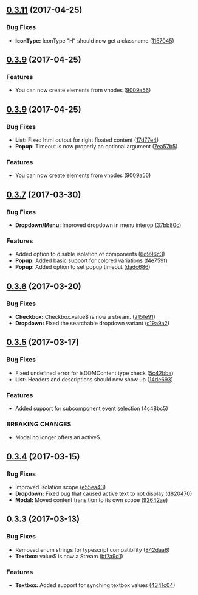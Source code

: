 <a name="0.3.11"></a>
## [0.3.11](https://www.github.com/Steelfish/cycle-semantic-ui/compare/v0.3.7...v0.3.11) (2017-04-25)

### Bug Fixes

* **IconType:** IconType "H" should now get a classname ([1157045](https://www.github.com/Steelfish/cycle-semantic-ui/commit/1157045))

<a name="0.3.9"></a>
## [0.3.9](https://www.github.com/Steelfish/cycle-semantic-ui/compare/v0.3.7...v0.3.9) (2017-04-25)

### Features

* You can now create elements from vnodes ([9009a56](https://www.github.com/Steelfish/cycle-semantic-ui/commit/9009a56))



<a name="0.3.9"></a>
## [0.3.9](https://www.github.com/Steelfish/cycle-semantic-ui/compare/v0.3.7...v0.3.9) (2017-04-25)


### Bug Fixes

* **List:** Fixed html output for right floated content ([17d77e4](https://www.github.com/Steelfish/cycle-semantic-ui/commit/17d77e4))
* **Popup:** Timeout is now properly an optional argument ([7ea57b5](https://www.github.com/Steelfish/cycle-semantic-ui/commit/7ea57b5))


### Features

* You can now create elements from vnodes ([9009a56](https://www.github.com/Steelfish/cycle-semantic-ui/commit/9009a56))



<a name="0.3.7"></a>
## [0.3.7](https://www.github.com/Steelfish/cycle-semantic-ui/compare/v0.3.6...v0.3.7) (2017-03-30)


### Bug Fixes

* **Dropdown/Menu:** Improved dropdown in menu interop ([37bb80c](https://www.github.com/Steelfish/cycle-semantic-ui/commit/37bb80c))


### Features

* Added option to disable isolation of components ([6d996c3](https://www.github.com/Steelfish/cycle-semantic-ui/commit/6d996c3))
* **Popup:** Added basic support for colored variations ([f4e759f](https://www.github.com/Steelfish/cycle-semantic-ui/commit/f4e759f))
* **Popup:** Added option to set popup timeout ([dadc686](https://www.github.com/Steelfish/cycle-semantic-ui/commit/dadc686))



<a name="0.3.6"></a>
## [0.3.6](https://www.github.com/Steelfish/cycle-semantic-ui/compare/v0.3.5...v0.3.6) (2017-03-20)


### Bug Fixes

* **Checkbox:** Checkbox.value$ is now a stream. ([215fe91](https://www.github.com/Steelfish/cycle-semantic-ui/commit/215fe91))
* **Dropdown:** Fixed the searchable dropdown variant ([c19a9a2](https://www.github.com/Steelfish/cycle-semantic-ui/commit/c19a9a2))



<a name="0.3.5"></a>
## [0.3.5](https://www.github.com/Steelfish/cycle-semantic-ui/compare/v0.3.4...v0.3.5) (2017-03-17)


### Bug Fixes

* Fixed undefined error for isDOMContent type check ([5c42bba](https://www.github.com/Steelfish/cycle-semantic-ui/commit/5c42bba))
* **List:** Headers and descriptions should now show up ([14de693](https://www.github.com/Steelfish/cycle-semantic-ui/commit/14de693))


### Features

* Added support for subcomponent event selection ([4c48bc5](https://www.github.com/Steelfish/cycle-semantic-ui/commit/4c48bc5))


### BREAKING CHANGES

* Modal no longer offers an active$.



<a name="0.3.4"></a>
## [0.3.4](https://www.github.com/Steelfish/cycle-semantic-ui/compare/v0.3.3...v0.3.4) (2017-03-15)


### Bug Fixes

* Improved isolation scope ([e55ea43](https://www.github.com/Steelfish/cycle-semantic-ui/commit/e55ea43))
* **Dropdown:** Fixed bug that caused active text to not display ([d820470](https://www.github.com/Steelfish/cycle-semantic-ui/commit/d820470))
* **Modal:** Moved content transition to its own scope ([92642ae](https://www.github.com/Steelfish/cycle-semantic-ui/commit/92642ae))



<a name="0.3.3"></a>
## 0.3.3 (2017-03-13)


### Bug Fixes

* Removed enum strings for typescript compatibility ([842daa6](https://www.github.com/Steelfish/cycle-semantic-ui/commit/842daa6))
* **Textbox:** value$ is now a Stream ([bf7a9d1](https://www.github.com/Steelfish/cycle-semantic-ui/commit/bf7a9d1))


### Features

* **Textbox:** Added support for synching textbox values ([4341c04](https://www.github.com/Steelfish/cycle-semantic-ui/commit/4341c04))
